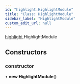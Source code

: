 ```yaml
---
id: "highlight.HighlightModule"
title: "Class: HighlightModule"
sidebar_label: "HighlightModule"
custom_edit_url: null
---
```


[highlight](../modules/highlight).HighlightModule

## Constructors

### constructor

• **new HighlightModule**()
